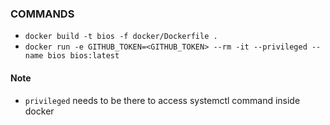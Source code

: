 ### COMMANDS

- `docker build -t bios -f docker/Dockerfile .`
- `docker run -e GITHUB_TOKEN=<GITHUB_TOKEN> --rm -it --privileged --name bios bios:latest`

#### Note
- `privileged` needs to be there to access systemctl command inside docker
